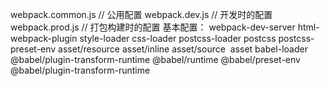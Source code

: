 webpack.common.js // 公用配置
webpack.dev.js // 开发时的配置
webpack.prod.js // 打包构建时的配置
基本配置：
webpack-dev-server
html-webpack-plugin
style-loader
css-loader
postcss-loader 
postcss 
postcss-preset-env
asset/resource
asset/inline
asset/source 
asset
babel-loader
@babel/plugin-transform-runtime
@babel/runtime
@babel/preset-env
@babel/plugin-transform-runtime